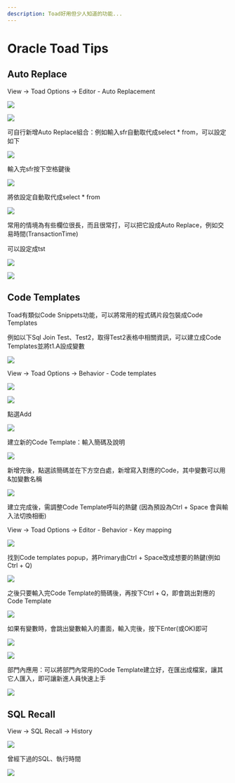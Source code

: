 ```yaml
---
description: Toad好用但少人知道的功能...
---
```


# Oracle Toad Tips

## Auto Replace

View → Toad Options → Editor - Auto Replacement

![](.gitbook/assets/image%20%2815%29.png)

![](.gitbook/assets/image%20%28138%29.png)

可自行新增Auto Replace組合：例如輸入sfr自動取代成select \* from，可以設定如下

![](.gitbook/assets/image%20%28238%29.png)

輸入完sfr按下空格鍵後

![](.gitbook/assets/image%20%28380%29.png)

將依設定自動取代成select \* from

![](.gitbook/assets/image%20%28388%29.png)

常用的情境為有些欄位很長，而且很常打，可以把它設成Auto Replace，例如交易時間\(TransactionTime\)

可以設定成tst

![](.gitbook/assets/image%20%28460%29.png)

![](.gitbook/assets/image%20%28227%29.png)

## Code Templates

Toad有類似Code Snippets功能，可以將常用的程式碼片段包裝成Code Templates

例如以下Sql Join Test、Test2，取得Test2表格中相關資訊，可以建立成Code Templates並將t1.A設成變數

![](.gitbook/assets/image%20%28249%29.png)

View → Toad Options → Behavior - Code templates

![](.gitbook/assets/image%20%28386%29.png)

![](.gitbook/assets/image%20%28327%29.png)

點選Add

![](.gitbook/assets/image%20%28164%29.png)

建立新的Code Template：輸入簡碼及說明

![](.gitbook/assets/image%20%28150%29.png)

新增完後，點選該簡碼並在下方空白處，新增寫入對應的Code，其中變數可以用&加變數名稱

![](.gitbook/assets/image%20%28357%29.png)

建立完成後，需調整Code Template呼叫的熱鍵 \(因為預設為Ctrl + Space 會與輸入法切換相衝\)

View → Toad Options → Editor - Behavior - Key mapping

![](.gitbook/assets/image%20%28395%29.png)

找到Code templates popup，將Primary由Ctrl + Space改成想要的熱鍵\(例如Ctrl + Q\)

![](.gitbook/assets/image%20%28231%29.png)

之後只要輸入完Code Template的簡碼後，再按下Ctrl + Q，即會跳出對應的Code Template

![](.gitbook/assets/image%20%28112%29.png)

如果有變數時，會跳出變數輸入的畫面，輸入完後，按下Enter\(或OK\)即可

![](.gitbook/assets/image%20%28176%29.png)

![](.gitbook/assets/image%20%28369%29.png)

部門內應用：可以將部門內常用的Code Template建立好，在匯出成檔案，讓其它人匯入，即可讓新進人員快速上手

![](.gitbook/assets/image%20%2855%29.png)

## SQL Recall

View → SQL Recall → History

![](.gitbook/assets/image%20%28209%29.png)

曾經下過的SQL、執行時間

![](.gitbook/assets/image%20%28205%29.png)



